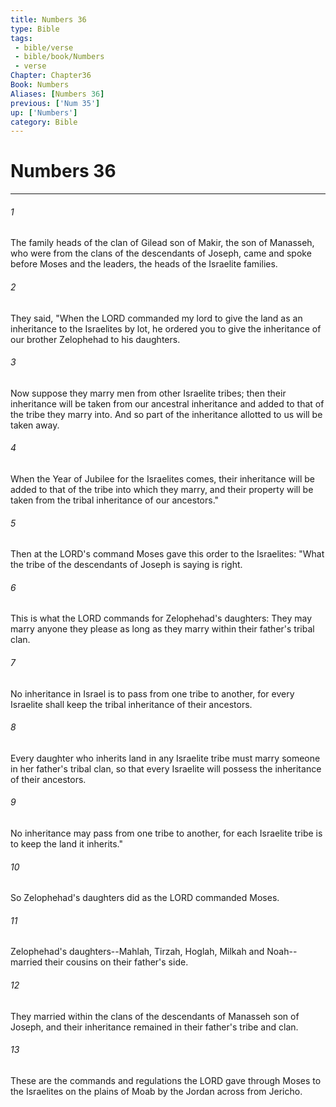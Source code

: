 ```yaml
---
title: Numbers 36
type: Bible
tags:
 - bible/verse
 - bible/book/Numbers
 - verse
Chapter: Chapter36
Book: Numbers
Aliases: [Numbers 36]
previous: ['Num 35']
up: ['Numbers']
category: Bible
---
```

# Numbers 36

***


###### 1 
The family heads of the clan of Gilead son of Makir, the son of Manasseh, who were from the clans of the descendants of Joseph, came and spoke before Moses and the leaders, the heads of the Israelite families. 

###### 2 
They said, "When the LORD commanded my lord to give the land as an inheritance to the Israelites by lot, he ordered you to give the inheritance of our brother Zelophehad to his daughters. 

###### 3 
Now suppose they marry men from other Israelite tribes; then their inheritance will be taken from our ancestral inheritance and added to that of the tribe they marry into. And so part of the inheritance allotted to us will be taken away. 

###### 4 
When the Year of Jubilee for the Israelites comes, their inheritance will be added to that of the tribe into which they marry, and their property will be taken from the tribal inheritance of our ancestors." 

###### 5 
Then at the LORD's command Moses gave this order to the Israelites: "What the tribe of the descendants of Joseph is saying is right. 

###### 6 
This is what the LORD commands for Zelophehad's daughters: They may marry anyone they please as long as they marry within their father's tribal clan. 

###### 7 
No inheritance in Israel is to pass from one tribe to another, for every Israelite shall keep the tribal inheritance of their ancestors. 

###### 8 
Every daughter who inherits land in any Israelite tribe must marry someone in her father's tribal clan, so that every Israelite will possess the inheritance of their ancestors. 

###### 9 
No inheritance may pass from one tribe to another, for each Israelite tribe is to keep the land it inherits." 

###### 10 
So Zelophehad's daughters did as the LORD commanded Moses. 

###### 11 
Zelophehad's daughters--Mahlah, Tirzah, Hoglah, Milkah and Noah--married their cousins on their father's side. 

###### 12 
They married within the clans of the descendants of Manasseh son of Joseph, and their inheritance remained in their father's tribe and clan. 

###### 13 
These are the commands and regulations the LORD gave through Moses to the Israelites on the plains of Moab by the Jordan across from Jericho. 
